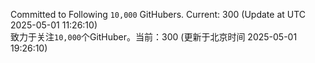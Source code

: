 Committed to Following `10,000` GitHubers. Current: <!-- FOLLOWING_COUNT -->300<!-- FOLLOWING_COUNT --> (Update at UTC <!-- LAST_UPDATED -->2025-05-01 11:26:10<!-- LAST_UPDATED -->)<br>
致力于关注`10,000`个GitHuber。当前：<!-- FOLLOWING_COUNT -->300<!-- FOLLOWING_COUNT --> (更新于北京时间 <!-- LAST_UPDATED_CST -->2025-05-01 19:26:10<!-- LAST_UPDATED_CST -->)
